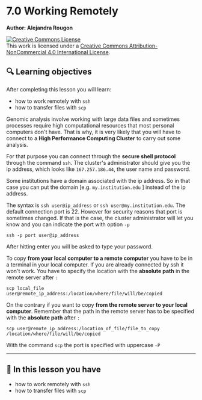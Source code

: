 # 7.0 Working Remotely 

**Author:  Alejandra Rougon** 




<a rel="license" href="http://creativecommons.org/licenses/by-nc/4.0/"><img alt="Creative Commons License" style="border-width:0" src="https://i.creativecommons.org/l/by-nc/4.0/88x31.png" /></a><br />This work is licensed under a <a rel="license" href="http://creativecommons.org/licenses/by-nc/4.0/">Creative Commons Attribution-NonCommercial 4.0 International License</a>.

## 🔍 **Learning objectives**
After completing this lesson you will learn: 

* how to work remotely with `ssh`
* how to transfer files with `scp`

Genomic analysis involve working with large data files and sometimes processes require high computational resources that most personal computers don't have. That is why, it is very likely that you will have to connect to a **High Performance Computing Cluster** to carry out some analysis. 

For that purpose you can connect through the **secure shell protocol** through the command `ssh`. The cluster's administrator should give you the ip address, which looks like `167.257.186.44`, the user name and password. 

Some institutions have a domain associated with the ip address. So in that case you can put the domain [e.g.  `my.institution.edu` ]  instead of the ip address. 

The syntax is `ssh user@ip_address` or `ssh user@my.institution.edu`.
The default connection port is 22. However for security reasons that port is sometimes changed. If that is the case, the cluster administrator will let you know and you can indicate the port with option `-p`

```
ssh -p port user@ip_address
```
After hitting enter you will be asked to type your password.

To copy **from your local computer to a remote computer** you have to be in a terminal in your local computer. If you are already connected by ssh it won't work. You have to specify the location with the **absolute path** in the remote server after `:` 

```
scp local_file user@remote_ip_address:/location/where/file/will/be/copied
```


On the contrary if you want to copy **from the remote server to your local computer**. Remember that the path in the remote server has to be specified with the **absolute path** after `:`

```
scp user@remote_ip_address:/location_of_file/file_to_copy /location/where/file/will/be/copied
```

With the command `scp` the port is specified with uppercase  `-P`

___
## 🔑 **In this lesson you have**


* how to work remotely with `ssh`
* how to transfer files with `scp`



